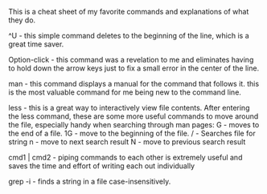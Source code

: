 This is a cheat sheet of my favorite commands and explanations of what they do.

^U - this simple command deletes to the beginning of the line, which is a great time saver.

Option-click - this command was a revelation to me and eliminates having to hold down the arrow keys just to fix a small error in the center of the line.

man - this command displays a manual for the command that follows it. this is the most valuable command for me being new to the command line.

less - this is a great way to interactively view file contents.
  After entering the less command, these are some more useful commands to move around the file, especially handy when searching through man pages:
    G - moves to the end of a file.
    1G - move to the beginning of the file.
    /<string> - Searches file for string
    n - move to next search result
    N - move to previous search result

cmd1 | cmd2 - piping commands to each other is extremely useful and saves the time and effort of writing each out individually

grep -i <string> <file> - finds a string in a file case-insensitively.
